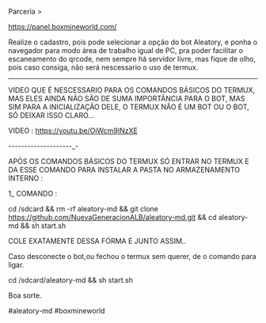 Parceria >

https://panel.boxmineworld.com/

Realize o cadastro, pois pode selecionar a opção do bot Aleatory, e ponha o navegador para modo área de trabalho igual de PC, pra poder facilitar o escaneamento do qrcode, nem sempre há servidor livre, mas fique de olho, pois caso consiga, não será nescessario o uso de termux.
 
----------------------------------------


VIDEO QUE É NESCESSARIO PARA OS COMANDOS BÁSICOS DO TERMUX, MAS ELES AINDA NÃO SÃO DE SUMA IMPORTÂNCIA PARA O BOT, MAS SIM PARA A INICIALIZAÇÃO DELE, O TERMUX NÃO É UM BOT OU O BOT, SÓ DEIXAR ISSO CLARO...

VIDEO : https://youtu.be/OiWcm9INzXE

--------------------_-

APÓS OS COMANDOS BÁSICOS DO TERMUX SÓ ENTRAR NO TERMUX E DA ESSE COMANDO PARA INSTALAR A PASTA NO ARMAZENAMENTO INTERNO :

1_ COMANDO :

cd /sdcard && rm -rf aleatory-md && git clone https://github.com/NuevaGeneracionALB/aleatory-md.git && cd aleatory-md && sh start.sh 

COLE EXATAMENTE DESSA FÓRMA E JUNTO ASSIM..

Caso desconecte o bot,ou fechou o termux sem querer, de o comando para ligar. 

cd /sdcard/aleatory-md && sh start.sh 

Boa sorte. 

#aleatory-md
#boxmineworld
